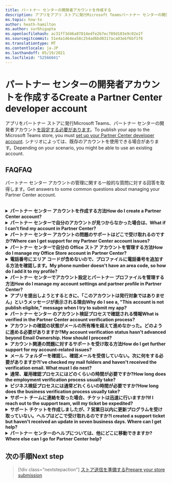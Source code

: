 ```yaml
---
title: パートナー センターの開発者アカウントを作成する
description: アプリをアプリ ストアに発行Microsoft Teamsパートナー センターの開発者アカウントが必要です。
ms.topic: how-to
author: heath-hamilton
ms.author: surbhigupta
ms.openlocfilehash: ac31ff3d46a87814edfe2b7ec789d183e9c02e2f
ms.sourcegitcommit: 51e4a1464ea58c254ad6bd0317aca03ebf6bf1f6
ms.translationtype: MT
ms.contentlocale: ja-JP
ms.lasthandoff: 05/19/2021
ms.locfileid: "52566041"
---
```

# <a name="create-a-partner-center-developer-account"></a><span data-ttu-id="24b94-103">パートナー センターの開発者アカウントを作成する</span><span class="sxs-lookup"><span data-stu-id="24b94-103">Create a Partner Center developer account</span></span>

<span data-ttu-id="24b94-104">アプリをパートナー ストアに発行Microsoft Teams、パートナー センターの開発者アカウント[を設定する必要があります](/office/dev/store/open-a-developer-account)。</span><span class="sxs-lookup"><span data-stu-id="24b94-104">To publish your app to the Microsoft Teams store, you must [set up your Partner Center developer account](/office/dev/store/open-a-developer-account).</span></span> <span data-ttu-id="24b94-105">シナリオによっては、既存のアカウントを使用できる場合があります。</span><span class="sxs-lookup"><span data-stu-id="24b94-105">Depending on your scenario, you might be able to use an existing account.</span></span>

## <a name="faq"></a><span data-ttu-id="24b94-106">FAQ</span><span class="sxs-lookup"><span data-stu-id="24b94-106">FAQ</span></span>

<span data-ttu-id="24b94-107">パートナー センター アカウントの管理に関する一般的な質問に対する回答を取得します。</span><span class="sxs-lookup"><span data-stu-id="24b94-107">Get answers to some common questions about managing your Partner Center account.</span></span>

<br>

<details>

<summary><span data-ttu-id="24b94-108"><b>パートナー センター アカウントを作成する方法</b></span><span class="sxs-lookup"><span data-stu-id="24b94-108"><b>How do I create a Partner Center account?</b></span></span></summary>

<span data-ttu-id="24b94-109">パートナー センター アカウントは、次のいずれかの方法で作成できます。</span><span class="sxs-lookup"><span data-stu-id="24b94-109">You can create a Partner Center account one of the following ways:</span></span>

* <span data-ttu-id="24b94-110">パートナー センターを使い、Microsoft ネットワーク アカウントを持ってない場合は、[パートナー センターの登録] ページ [を使用してアカウントを作成します](/office/dev/store/open-a-developer-account#create-an-account-using-the-partner-center-enrollment-page)。</span><span class="sxs-lookup"><span data-stu-id="24b94-110">If you're new to Partner Center and don't have a Microsoft Network Account, [create an account using the Partner Center enrollment page](/office/dev/store/open-a-developer-account#create-an-account-using-the-partner-center-enrollment-page).</span></span>
* <span data-ttu-id="24b94-111">既に Microsoft パートナー ネットワークに登録している場合は、既存の Microsoft パートナー センターの登録を使用して、パートナー センターから直接アカウント [を作成します](/office/dev/store/open-a-developer-account#create-an-account-using-an-existing-partner-center-enrollment)。</span><span class="sxs-lookup"><span data-stu-id="24b94-111">If you're already enrolled in the Microsoft Partner Network, [create an account directly from Partner Center using existing Microsoft Partner Center enrollments](/office/dev/store/open-a-developer-account#create-an-account-using-an-existing-partner-center-enrollment).</span></span>

<br>

</details>

<details>

<summary><span data-ttu-id="24b94-112"><b>パートナー センターで自分のアカウントが見つからなかった場合は、</b></span><span class="sxs-lookup"><span data-stu-id="24b94-112"><b>What if I can't find my account in Partner Center?</b></span></span></summary>

<span data-ttu-id="24b94-113">パートナー センターの [サポート チケットを開き、](https://partner.microsoft.com/support/v2/?stage=1) 次の項目を選択します。</span><span class="sxs-lookup"><span data-stu-id="24b94-113">Open a [Partner Center support ticket](https://partner.microsoft.com/support/v2/?stage=1) and select the following:</span></span>

| <span data-ttu-id="24b94-114">メニュー</span><span class="sxs-lookup"><span data-stu-id="24b94-114">Menu</span></span> | <span data-ttu-id="24b94-115">オプション</span><span class="sxs-lookup"><span data-stu-id="24b94-115">Option</span></span> |
| -------   | -------  |
|<span data-ttu-id="24b94-116">カテゴリ</span><span class="sxs-lookup"><span data-stu-id="24b94-116">Category</span></span>| <span data-ttu-id="24b94-117">商用マーケットプレース</span><span class="sxs-lookup"><span data-stu-id="24b94-117">Commercial Marketplace</span></span>|
| <span data-ttu-id="24b94-118">トピック</span><span class="sxs-lookup"><span data-stu-id="24b94-118">Topic</span></span> | <span data-ttu-id="24b94-119">一般的な Marketplace のヘルプと使い方に関する質問</span><span class="sxs-lookup"><span data-stu-id="24b94-119">General Marketplace Help and How-to questions</span></span> |
| <span data-ttu-id="24b94-120">サブトピック</span><span class="sxs-lookup"><span data-stu-id="24b94-120">Subtopic</span></span>| <span data-ttu-id="24b94-121">Office アドイン</span><span class="sxs-lookup"><span data-stu-id="24b94-121">Office add-in</span></span> |

<br>

</details>

<details>

<summary><span data-ttu-id="24b94-122"><b>パートナー センター アカウントの問題のサポートはどこで受け取れるのですか?</b></span><span class="sxs-lookup"><span data-stu-id="24b94-122"><b>Where can I get support for my Partner Center account issues?</b></span></span></summary>

<span data-ttu-id="24b94-123">発行元 [のサポート ページにアクセスして](https://aka.ms/marketplacepublishersupport) 、問題を検索します。</span><span class="sxs-lookup"><span data-stu-id="24b94-123">Visit the [publishers support page](https://aka.ms/marketplacepublishersupport) to search for your issue.</span></span> <span data-ttu-id="24b94-124">ガイダンスが役に立たなかった場合は、パートナー センターの [サポート チケットを作成します](/azure/marketplace/partner-center-portal/support#how-to-open-a-support-ticket)。</span><span class="sxs-lookup"><span data-stu-id="24b94-124">If the guidance isn't helpful, create a [Partner Center support ticket](/azure/marketplace/partner-center-portal/support#how-to-open-a-support-ticket).</span></span>

<br>

</details>

<details>

<summary><span data-ttu-id="24b94-125"><b>パートナー センターで自分の Office ストア アカウントを管理する方法</b></span><span class="sxs-lookup"><span data-stu-id="24b94-125"><b>How do I manage my Office Store account in Partner Center?</b></span></span></summary>

<span data-ttu-id="24b94-126">詳細については [、「パートナー センターを通じてアカウントを管理する」](/office/dev/store/manage-account-settings-and-profile) を参照してください。</span><span class="sxs-lookup"><span data-stu-id="24b94-126">See [manage your account through Partner Center](/office/dev/store/manage-account-settings-and-profile) for information.</span></span>

<br>

</details>

<details>

<summary><span data-ttu-id="24b94-127"><b>電話番号にエリア コードが含めないので、プロファイルに電話番号を追加する方法を確認します。</b></span><span class="sxs-lookup"><span data-stu-id="24b94-127"><b>My phone number doesn't have an area code, so how do I add it to my profile?</b></span></span></summary>

<span data-ttu-id="24b94-128">電話番号には、国コード、地域コード、電話番号の 3 つの部分があります。</span><span class="sxs-lookup"><span data-stu-id="24b94-128">The phone number has three parts: country code, area code, and telephone number.</span></span> <span data-ttu-id="24b94-129">電話番号にエリア コードが含されていない場合は、2 番目のボックスを空のままにして、3 番目のボックスに入力します。</span><span class="sxs-lookup"><span data-stu-id="24b94-129">If your phone number doesn't include an area code, leave the second box empty and complete the third box.</span></span>

<br>

</details>

<details>

<summary><span data-ttu-id="24b94-130"><b>パートナー センターでアカウント設定とパートナー プロファイルを管理する方法</b></span><span class="sxs-lookup"><span data-stu-id="24b94-130"><b>How do I manage my account settings and partner profile in Partner Center?</b></span></span></summary>

<span data-ttu-id="24b94-131">詳細については [、「アカウント設定とプロファイル情報の管理」](/windows/uwp/publish/manage-account-settings-and-profile#additional-settings-and-info) を参照してください。</span><span class="sxs-lookup"><span data-stu-id="24b94-131">See [manage account settings and profile info](/windows/uwp/publish/manage-account-settings-and-profile#additional-settings-and-info) for information.</span></span>

<br>

</details>

<details>

<summary><span data-ttu-id="24b94-132"><b>アプリを提出しようとするときに、「このアカウントは発行対象ではありません」というメッセージが表示される理由</b></span><span class="sxs-lookup"><span data-stu-id="24b94-132"><b>Why do I see a, "This account is not publish eligible," message when I try to submit my app?</b></span></span></summary>

<span data-ttu-id="24b94-133">アカウント検証の状態が保留中のため、この [エラー メッセージを](/partner-center/verification-responses) 受け取った。</span><span class="sxs-lookup"><span data-stu-id="24b94-133">You received this error message because your [account verification status](/partner-center/verification-responses) is pending.</span></span> <span data-ttu-id="24b94-134">パートナー センター ダッシュボードで状態を確認 [します](https://partner.microsoft.com/dashboard)。</span><span class="sxs-lookup"><span data-stu-id="24b94-134">Check your status in the Partner Center [dashboard](https://partner.microsoft.com/dashboard).</span></span> <span data-ttu-id="24b94-135">[アカウント]**設定** アイコンを選択し、[開発者設定] >**アカウント>選択します**。</span><span class="sxs-lookup"><span data-stu-id="24b94-135">Select the **Settings** gear icon and choose **Developer settings > Account > Account settings**.</span></span>

![パートナー センターの検証状態](~/assets/images/partner-center-verification-status.png)

<br>

</details>

<details>

<summary><span data-ttu-id="24b94-137"><b>パートナー センター のアカウント検証プロセスで確認される情報</b></span><span class="sxs-lookup"><span data-stu-id="24b94-137"><b>What is verified in the Partner Center account verification process?</b></span></span></summary>

<span data-ttu-id="24b94-138">検証領域は、電子メールの所有権 **、雇用、** およびビジネスの **3\*\*\*\*つがあります**。</span><span class="sxs-lookup"><span data-stu-id="24b94-138">There are three verification areas, **Email Ownership**, **Employment**, and **Business**.</span></span> <span data-ttu-id="24b94-139">詳細については、「確認済み [」と「応答方法」を参照してください](/partner-center/verification-responses#what-is-verified-and-how-to-respond)。</span><span class="sxs-lookup"><span data-stu-id="24b94-139">For more information, see [what is verified and how to respond](/partner-center/verification-responses#what-is-verified-and-how-to-respond).</span></span>

<span data-ttu-id="24b94-140">プライマリ連絡先、グローバル管理者、またはアカウント管理者の場合は、確認の状態を監視し、プロファイル ページの進行状況を追跡できます。</span><span class="sxs-lookup"><span data-stu-id="24b94-140">If you're the primary contact, global admin, or account admin, you can monitor verification status and track progress on your profile page.</span></span>

<span data-ttu-id="24b94-141">検証プロセスが完了すると、プロファイル ページの登録の状態が保留中から *承認済みに\*\*変わります*。</span><span class="sxs-lookup"><span data-stu-id="24b94-141">Once verification process is complete, the status of your enrollment on the profile page changes from *pending* to *authorized*.</span></span> <span data-ttu-id="24b94-142">プライマリ連絡先は、数営業日以内に Microsoft から電子メールを受信します。</span><span class="sxs-lookup"><span data-stu-id="24b94-142">The primary contact then receives an email from Microsoft within a few business days.</span></span>

<br>

</details>

<details>

<summary><span data-ttu-id="24b94-143"><b>アカウントの確認の状態がメールの所有権を超えて進めなかった。どのように進める必要がありますか?</b></span><span class="sxs-lookup"><span data-stu-id="24b94-143"><b>My account verification status hasn't advanced beyond Email Ownership. How should I proceed?</b></span></span></summary>

<span data-ttu-id="24b94-144">電子メール **所有権の検証** プロセス中に、確認メールがプライマリ連絡先に送信されます。</span><span class="sxs-lookup"><span data-stu-id="24b94-144">During the **Email Ownership** verification process, a verification email is sent to the primary contact.</span></span> <span data-ttu-id="24b94-145">メインの連絡先の受信トレイで、[必要な maccount@microsoft.com] という件名のメールを確認します **。Microsoft** でメール アカウントを確認し、電子メールの検証プロセスを完了します。</span><span class="sxs-lookup"><span data-stu-id="24b94-145">Check your primary contact inbox for an email from **maccount@microsoft.com** with the subject line **Action needed: Verify your email account with Microsoft** and complete the email verification process.</span></span> <span data-ttu-id="24b94-146">確認メールは、パートナー センター のアカウント設定に記載されているアドレスに送信されます。</span><span class="sxs-lookup"><span data-stu-id="24b94-146">The verification email is sent to the address listed on your Partner Center account settings.</span></span>

<span data-ttu-id="24b94-147">電子メールの検証プロセスについては、次の情報を覚えておいてください。</span><span class="sxs-lookup"><span data-stu-id="24b94-147">Remember the following about the email verification process:</span></span>

* <span data-ttu-id="24b94-148">電子メール検証リンクは 7 日間のみ有効です。</span><span class="sxs-lookup"><span data-stu-id="24b94-148">The email verification link is only valid for seven days.</span></span>
* <span data-ttu-id="24b94-149">パートナー プロファイル ページにアクセスし、[確認メールの再送信] リンクを選択すると、電子メールの再送信 **を要求** できます。</span><span class="sxs-lookup"><span data-stu-id="24b94-149">You can request to resend the email by visiting your partner profile page and selecting the **Resend verification email** link.</span></span>
* <span data-ttu-id="24b94-150">メールを確実に受信するには、安全なドメイン microsoft.com **リストを** 作成し、迷惑メール フォルダーを確認します。</span><span class="sxs-lookup"><span data-stu-id="24b94-150">To ensure you receive the email, safe-list **microsoft.com** as a secure domain and check your junk email folders.</span></span>

<br>

</details>

<details>

<summary><span data-ttu-id="24b94-151"><b>アカウント関連の問題に対するサポートを受け取る方法</b></span><span class="sxs-lookup"><span data-stu-id="24b94-151"><b>How do I get further support for my account-related issues?</b></span></span></summary>

<span data-ttu-id="24b94-152">詳細 [については、「パートナー センターの商用マーケットプレース プログラムのサポート」を](/azure/marketplace/partner-center-portal/support) 参照してください。</span><span class="sxs-lookup"><span data-stu-id="24b94-152">See [support for the Commercial Marketplace program in Partner Center](/azure/marketplace/partner-center-portal/support) for information.</span></span>

<br>

</details>

<details>

<summary><span data-ttu-id="24b94-153"><b>メール フォルダーを確認し、確認メールを受信していない。次に何をする必要がありますか?</b></span><span class="sxs-lookup"><span data-stu-id="24b94-153"><b>I've checked my mail folders and haven't received the verification email. What must I do next?</b></span></span></summary>

<span data-ttu-id="24b94-154">以下の操作を試してください。</span><span class="sxs-lookup"><span data-stu-id="24b94-154">Try the following:</span></span>

* <span data-ttu-id="24b94-155">迷惑メールフォルダーまたはスパム フォルダーを確認します。</span><span class="sxs-lookup"><span data-stu-id="24b94-155">Check your junk or spam folder.</span></span>
* <span data-ttu-id="24b94-156">ブラウザー キャッシュをクリアし、パートナー センター アカウント ダッシュボードに移動し、[検証メールの再送信 **] を選択します**。</span><span class="sxs-lookup"><span data-stu-id="24b94-156">Clear the browser cache, go to your Partner Center account dashboard, and select **Resend verification email**.</span></span>
* <span data-ttu-id="24b94-157">別のブラウザーから **[再送信確認メール** ] リンクにアクセスしてみてください。</span><span class="sxs-lookup"><span data-stu-id="24b94-157">Try accessing the **Resend verification email** link from a different browser.</span></span>
* <span data-ttu-id="24b94-158">IT 部門と一緒に作業して、確認メールが電子メール サーバーによってブロックされていないことを確認します。</span><span class="sxs-lookup"><span data-stu-id="24b94-158">Work with your IT department to ensure that the verification emails are not blocked by your email server.</span></span>
* <span data-ttu-id="24b94-159">サーバーのスパム フィルターを調整して、サーバーからのすべてのメールを許可または **maccount@microsoft.com。**</span><span class="sxs-lookup"><span data-stu-id="24b94-159">Adjust your server's spam filter to allow or safe-list all emails from **maccount@microsoft.com**.</span></span>

<br>

</details>

<details>

<summary><span data-ttu-id="24b94-160"><b>通常、雇用確認プロセスにはどのくらいの時間が必要ですか?</b></span><span class="sxs-lookup"><span data-stu-id="24b94-160"><b>How long does the employment verification process usually take?</b></span></span></summary>

<span data-ttu-id="24b94-161">提出された詳細が正しい場合、雇用確認プロセスの完了には約 2 時間かかります。</span><span class="sxs-lookup"><span data-stu-id="24b94-161">If all the submitted details are correct, the employment verification process takes about two hours to complete.</span></span>

<br>

</details>

<details>

<summary><span data-ttu-id="24b94-162"><b>ビジネス検証プロセスには通常どれくらいの時間が必要ですか?</b></span><span class="sxs-lookup"><span data-stu-id="24b94-162"><b>How long does the business verification process usually take?</b></span></span></summary>

<span data-ttu-id="24b94-163">必要なすべてのドキュメントが提出された場合、ビジネス検証の完了には 1 日から 2 営業日かかります。</span><span class="sxs-lookup"><span data-stu-id="24b94-163">If all the required documents are submitted, business verification takes one to two business days to complete.</span></span>

<br>

</details>

<details>

<summary><span data-ttu-id="24b94-164"><b>サポート チームに連絡を取った場合、チケットは迅速に行いますか?</b></span><span class="sxs-lookup"><span data-stu-id="24b94-164"><b>If I reach out to the support team, will my ticket be expedited?</b></span></span></summary>

<span data-ttu-id="24b94-165">サポート チケットは 1 週間で解決されます。</span><span class="sxs-lookup"><span data-stu-id="24b94-165">Support tickets get resolved in a week.</span></span> <span data-ttu-id="24b94-166">サポート チケットの作成時に指定したメールに送信された更新プログラムを確認します。</span><span class="sxs-lookup"><span data-stu-id="24b94-166">Check for updates sent to the email you provided when creating the support ticket.</span></span>

<br>

</details>

<details>

<summary><span data-ttu-id="24b94-167"><b>サポート チケットを作成しましたが、7 営業日以内に更新プログラムを受け取っていない。ヘルプはどこで受け取れるのですか?</b></span><span class="sxs-lookup"><span data-stu-id="24b94-167"><b>I created a support ticket but haven't received an update in seven business days. Where can I get help?</b></span></span></summary>

<span data-ttu-id="24b94-168">次の詳細を含む <a href="mailto:teamsubm@microsoft.com">teamsubm@microsoft.com</a> メールを送信します。</span><span class="sxs-lookup"><span data-stu-id="24b94-168">Send an email to <a href="mailto:teamsubm@microsoft.com">teamsubm@microsoft.com</a> with the following details:</span></span>

* <span data-ttu-id="24b94-169">**件名 :** パートナー センター アカウントの問題 *<your app name>*</span><span class="sxs-lookup"><span data-stu-id="24b94-169">**Subject Line**: Partner Center Account Issue for *<your app name>*.</span></span>
* <span data-ttu-id="24b94-170">**メール本文**:</span><span class="sxs-lookup"><span data-stu-id="24b94-170">**Email body**:</span></span>
    * <span data-ttu-id="24b94-171">サポート チケット番号。</span><span class="sxs-lookup"><span data-stu-id="24b94-171">Support ticket number.</span></span>
    * <span data-ttu-id="24b94-172">販売者 ID。</span><span class="sxs-lookup"><span data-stu-id="24b94-172">Your seller ID.</span></span>
    * <span data-ttu-id="24b94-173">問題のスクリーンショット (可能な場合)。</span><span class="sxs-lookup"><span data-stu-id="24b94-173">A screenshot of the issue (if possible).</span></span>

<br>

</details>

<details>

<summary><span data-ttu-id="24b94-174"><b>パートナー センターのヘルプについては、他にどこに移動できますか?</b></span><span class="sxs-lookup"><span data-stu-id="24b94-174"><b>Where else can I go for Partner Center help?</b></span></span></summary>

<span data-ttu-id="24b94-175">次のリソースも支援できます。</span><span class="sxs-lookup"><span data-stu-id="24b94-175">The following resources can also assist:</span></span>

* <span data-ttu-id="24b94-176">[Microsoft 365申請に関する FAQ](/office/dev/store/appsource-submission-faq)です。</span><span class="sxs-lookup"><span data-stu-id="24b94-176">[Microsoft 365 app submission FAQ](/office/dev/store/appsource-submission-faq).</span></span>
* <span data-ttu-id="24b94-177">[商用マーケットプレースのドキュメント](/azure/marketplace/)。</span><span class="sxs-lookup"><span data-stu-id="24b94-177">[Commercial marketplace documentation](/azure/marketplace/).</span></span>

<br>

</details>

## <a name="next-step"></a><span data-ttu-id="24b94-178">次の手順</span><span class="sxs-lookup"><span data-stu-id="24b94-178">Next step</span></span>

> [!div class="nextstepaction"]
> [<span data-ttu-id="24b94-179">ストア送信を準備する</span><span class="sxs-lookup"><span data-stu-id="24b94-179">Prepare your store submission</span></span>](~/concepts/deploy-and-publish/appsource/prepare/submission-checklist.md)
